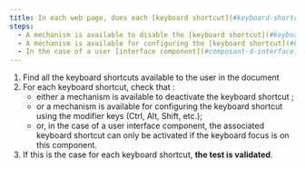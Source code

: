 ```yaml
---
title: In each web page, does each [keyboard shortcut](#keyboard-shortcut) using only one key (upper or lower case letter, punctuation, number or symbol) meet one of these conditions?
steps:
  - A mechanism is available to disable the [keyboard shortcut](#keyboard-shortcut).
  - A mechanism is available for configuring the [keyboard shortcut](#keyboard-shortcut) using the modifier keys (<kbd>Ctrl</kbd>, <kbd>Alt</kbd>, <kbd>Shift</kbd>, etc.).
  - In the case of a user [interface component](#composant-d-interface), the associated [keyboard shortcut](#raccourci-clavier) can only be activated if the keyboard focus is on this component.
---
```


1. Find all the keyboard shortcuts available to the user in the document
2. For each keyboard shortcut, check that :
   - either a mechanism is available to deactivate the keyboard shortcut ;
   - or a mechanism is available for configuring the keyboard shortcut using the modifier keys (Ctrl, Alt, Shift, etc.);
   - or, in the case of a user interface component, the associated keyboard shortcut can only be activated if the keyboard focus is on this component.
3. If this is the case for each keyboard shortcut, **the test is validated**.
